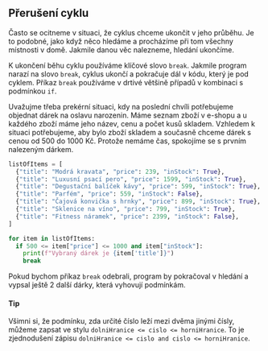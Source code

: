 ## Přerušení cyklu

Často se ocitneme v situaci, že cyklus chceme ukončit v jeho průběhu. Je to podobné, jako když něco hledáme a procházíme při tom všechny místnosti v domě. Jakmile danou věc nalezneme, hledání ukončíme.

K ukončení běhu cyklu používáme klíčové slovo `break`. Jakmile program narazí na slovo `break`, cyklus ukončí a pokračuje dál v kódu, který je pod cyklem. Příkaz `break` používáme v drtivé většině případů v kombinaci s podmínkou `if`.

Uvažujme třeba prekérní situaci, kdy na poslední chvíli potřebujeme objednat dárek na oslavu narozenin. Máme seznam zboží v e-shopu a u každého zboží máme jeho název, cenu a počet kusů skladem. Vzhledem k situaci potřebujeme, aby bylo zboží skladem a současně chceme dárek s cenou od 500 do 1000 Kč. Protože nemáme čas, spokojíme se s prvním nalezeným dárkem.

```py
listOfItems = [
  {"title": "Modrá kravata", "price": 239, "inStock": True},
  {"title": "Luxusní psací pero", "price": 1599, "inStock": True},
  {"title": "Degustační balíček kávy", "price": 599, "inStock": True},
  {"title": "Parfém", "price": 559, "inStock": False},
  {"title": "Čajová konvička s hrnky", "price": 899, "inStock": True},
  {"title": "Sklenice na víno", "price": 799, "inStock": True},
  {"title": "Fitness náramek", "price": 2399, "inStock": False},
]

for item in listOfItems:
  if 500 <= item["price"] <= 1000 and item["inStock"]:
    print(f"Vybraný dárek je {item['title']}")
    break
```

Pokud bychom příkaz `break` odebrali, program by pokračoval v hledání a vypsal ještě 2 další dárky, která vyhovují podmínkám.

#### Tip

Všimni si, že podmínku, zda určité číslo leží mezi dvěma jinými čísly, můžeme zapsat ve stylu `dolniHranice <= cislo <= horniHranice`. To je zjednodušení zápisu `dolniHranice <= cislo and cislo <= horniHranice`.